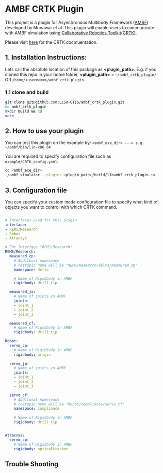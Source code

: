 # AMBF CRTK Plugin
This project is a plugin for Asynchronous Multibody Framework ([AMBF](https://github.com/WPI-AIM/ambf)) developed by Munawar et al. 
This plugin will enable users to communicate with AMBF simulation using [Collaborative Robotics Toolkit(CRTK)](https://github.com/collaborative-robotics).

Please visit [here](https://github.com/collaborative-robotics/documentation) for the CRTK docmuentation.


## 1. Installation Instructions:
Lets call the absolute location of this package as **<plugin_path>**. E.g. if you cloned this repo in your home folder, **<plugin_path>** = `~/ambf_crtk_plugin/` OR `/home/<username>/ambf_crtk_plugin`.

### 1.1 clone and build 
```bash
git clone git@github.com:LCSR-CIIS/ambf_crtk_plugin.git
cd ambf_crtk_plugin
mkdir build && cd 
make
```

## 2. How to use your plugin
You can test this plugin on the example by:
`<ambf_exe_dir> ---> e.g. ~/ambf/bin/lin-x86_64`

You are required to specify configuration file such as `example/CRTK_config.yaml`:
```bash
cd <ambf_exe_dir>
./ambf_simulator --plugins <plugin_path>/build/libambf_crtk_plugin.so --conf <plugin_path>/example/CRTK_config.yaml
```

## 3. Configuration file
You can specify your custom made configuration file to specify what kind of objects you want to control with which CRTK command.
```CRTK_config.yaml

# Interfaces used for this plugin
interface:
- REMS/Research
- Robot
- Atracsys

# For Interface "REMS/Research"
REMS/Research:
  measured_cp:
    # Additonal namespace
    # rostopic name will be "REMS/Research/delta/measured_cp" 
    namespace: delta

    # Name of Rigidbody in AMBF 
    rigidbody: drill_tip

  measured_js:
    # Name of joints in AMBF
    joints:
    - joint_1
    - joint_2
    - joint_3

  measured_cf:
    # Name of Rigidbody in AMBF 
    rigidbody: drill_tip

Robot:
  servo_cp:
    # Name of Rigidbody in AMBF 
    rigidbody: origin
  
  servo_jp:
    # Name of joints in AMBF 
    joints:
    - joint_1
    - joint_2
    - joint_3

  servo_cf:
    # Additonal namespace
    # rostopic name will be "Robot/compliance/servo_cf" 
    namespace: compliance
    
    # Name of Rigidbody in AMBF 
    rigidbody: drill_tip


Atracsys:
  servo_cp:
    # Name of Rigidbody in AMBF 
    rigidbody: opticaltracker

```

## Trouble Shooting

